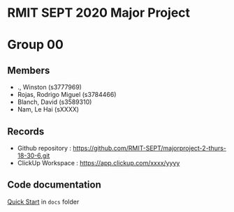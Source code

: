 # RMIT SEPT 2020 Major Project

# Group 00

## Members
* ., Winston (s3777969)
* Rojas, Rodrigo Miguel (s3784466)
* Blanch, David (s3589310)
* Nam, Le Hai (sXXXX)

## Records

* Github repository : https://github.com/RMIT-SEPT/majorproject-2-thurs-18-30-6.git
* ClickUp Workspace : https://app.clickup.com/xxxx/yyyy


## Code documentation

[Quick Start](/docs/README.md) in `docs` folder
